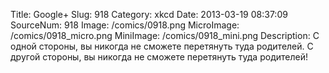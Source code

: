 Title: Google+ 
Slug: 918 
Category: xkcd 
Date: 2013-03-19 08:37:09 
SourceNum: 918 
Image: /comics/0918.png 
MicroImage: /comics/0918_micro.png 
MiniImage: /comics/0918_mini.png 
Description: С одной стороны, вы никогда не сможете перетянуть туда родителей. С другой стороны, вы никогда не сможете перетянуть туда родителей! 

